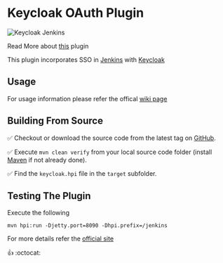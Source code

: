 # Keycloak OAuth Plugin

 ![Keycloak Jenkins](https://raw.githubusercontent.com/mnadeem/jenkins-keycloak-plugin/master/jk.png)

Read More about [this](https://wiki.jenkins-ci.org/display/JENKINS/keycloak-oauth-plugin) plugin 

This plugin incorporates SSO in [Jenkins](http://jenkins-ci.org) with [Keycloak](http://keycloak.jboss.org/)

Usage
---
For usage information please refer the offical [wiki page](https://wiki.jenkins-ci.org/display/JENKINS/keycloak-oauth-plugin)

Building From Source
---
:white_check_mark: Checkout or download the source code from the latest tag on [GitHub](https://github.com/mnadeem/jenkins-keycloak-plugin).

:white_check_mark: Execute `mvn clean verify` from your local source code folder (install [Maven](http://maven.apache.org) if not already done).

:white_check_mark: Find the `keycloak.hpi` file in the `target` subfolder.


Testing The Plugin
---
Execute the following

	mvn hpi:run -Djetty.port=8090 -Dhpi.prefix=/jenkins

For more details refer the [official site](https://wiki.jenkins-ci.org/display/JENKINS/Plugin+tutorial)

:+1: :octocat:


